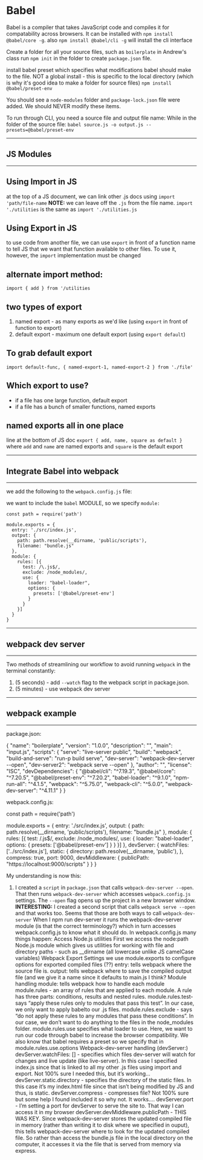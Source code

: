 # Babel

Babel is a compiler that takes JavaScript code and compiles it for compatability across browsers.  It can be installed with `npm install @babel/core -g`.  also `npm install @babel/cli -g` will install the cli interface

Create a folder for all your source files, such as `boilerplate` in Andrew's class
run `npm init` in the folder to create `package.json` file.

install babel preset which specifies what modifications babel should make to the file.  NOT a global install - this is specific to the local directory (which is why it's good idea to make a folder for source files)
`npm install @babel/preset-env`

You should see a `node-modules` folder and `package-lock.json` file were added.  We should NEVER modify these items.

To run through CLI, you need a source file and output file name:
While in the folder of the source file:
`babel source.js -o output.js --presets=@babel/preset-env`

---
## JS Modules
---

## Using Import in JS
at the top of a JS document, we can link other .js docs using `import 'path/file-name` 
**NOTE:** we can leave off the `.js` from the file name.  `import './utilities` is the same as `import './utilities.js`

## Using Export in JS
to use code from another file, we can use `export` in front of a function name to tell JS that we want that function available to other files.  To use it, however, the `import` implementation must be changed

## alternate import method:
`import { add } from '/utilities`

## two types of export
1. named export - as many exports as we'd like (using `export` in front of function to export)
2. default export - maximum one default export (using `export default`)

## To grab default export
`import default-func, { named-export-1, named-export-2 } from './file'`

## Which export to use?
- if a file has one large function, default export
- if a file has a bunch of smaller functions, named exports

## named exports all in one place

line at the bottom of JS doc
`export { add, name, square as default }` where `add` and `name` are named exports and `square` is the default export

---
## Integrate Babel into webpack
---
we add the following to the `webpack.config.js` file:

we want to include the `babel` MODULE, so we specify `module:`

    const path = require('path')

    module.exports = {
      entry: './src/index.js',
      output: {
        path: path.resolve(__dirname, 'public/scripts'),
        filename: "bundle.js"
      },
      module: {
        rules: [{
          test: /\.js$/,
          exclude: /node_modules/,
          use: {
            loader: "babel-loader",
            options: {
              presets: ['@babel/preset-env']
            }
          }
        }]
      }
    }

---
## webpack dev server
---
Two methods of streamlining our workflow to avoid running `webpack` in the terminal constantly:
1. (5 seconds) - add `--watch` flag to the webpack script in package.json.
2. (5 minutes) - use webpack dev server

---
## webpack example
---
package.json:

{
  "name": "boilerplate",
  "version": "1.0.0",
  "description": "",
  "main": "input.js",
  "scripts": {
    "serve": "live-server public",
    "build": "webpack",
    "build-and-serve": "run-p build serve",
    "dev-server": "webpack-dev-server --open",
    "dev-server2": "webpack serve --open"
  },
  "author": "",
  "license": "ISC",
  "devDependencies": {
    "@babel/cli": "^7.19.3",
    "@babel/core": "^7.20.5",
    "@babel/preset-env": "^7.20.2",
    "babel-loader": "^9.1.0",
    "npm-run-all": "^4.1.5",
    "webpack": "^5.75.0",
    "webpack-cli": "^5.0.0",
    "webpack-dev-server": "^4.11.1"
  }
}

webpack.config.js:

const path = require('path')

module.exports = {
  entry: './src/index.js',
  output: {
    path: path.resolve(__dirname, 'public/scripts'),
    filename: "bundle.js"
  },
  module: {
    rules: [{
      test: /\.js$/,
      exclude: /node_modules/,
      use: {
        loader: "babel-loader",
        options: {
          presets: ['@babel/preset-env']
        }
      }
    }]
  },
  devServer: {
    watchFiles: ['../src/index.js'],
    static: {
      directory: path.resolve(__dirname, 'public'),
    },
    compress: true,
    port: 9000,
    devMiddleware: {
      publicPath: "https://localhost:9000/scripts"
    }
  }
}




My understanding is now this:
1. I created a `script` in `package.json` that calls `webpack-dev-server --open`.  That then runs `webpack-dev-server` which accesses `webpack.config.js` settings. The `--open` flag opens up the project in a new browser window.   **INTERESTING:** I created a second script that calls `webpack serve --open` and that works too.  Seems that those are both ways to call `webpack-dev-server`
When I npm run dev-server it runs the webpack-dev-server module (is that the correct terminology?) which in turn accesses webpack.config.js to know what it should do.
In webpack.config.js many things happen:
Access Node.js utilities
First we access the node:path Node.js module which gives us utilities for working with file and directory paths - such as __dirname (all lowercase unlike JS camelCase variables)
Webpack Export Settings
we use module.exports to configure options for exported compiled files (??)
entry: tells webpack where the source file is. 
output: tells webpack where to save the compiled output file (and we give it a name since it defaults to main.js I think?
Module handling
module: tells webpack how to handle each module
module.rules - an array of rules that are applied to each module.  A rule has three parts: conditions, results and nested rules. 
module.rules.test- says “apply these rules only to modules that pass this test”.  In our case, we only want to apply babelto our .js files.
module.rules.exclude - says “do not apply these rules to any modules that pass these conditions”. In our case, we don’t want to do anything to the files in the node_modules folder.
module.rules.use specifies what loader to use.  Here, we want to run our code through babel to increase the browser compatibility.  We also know that babel requires a preset so we specify that in  module.rules.use.options
Webpack-dev-server handling (devServer:)
devServer.watchFiles: [] - specifies which files dev-server will watch for changes and live update (like live-server).  In this case I specified index.js since that is linked to all my other .js files using import and export.  Not 100% sure I needed this, but it’s working…
devServer.static.directory - specifies the directory of the static files.  In this case it’s my index.html file since that isn’t being modified by JS and thus, is static.
devServer.compress - compresses file?  Not 100% sure but some help I found included it so why not.  It works….
devServer.port - I’m setting a port for devServer to serve the site to.  That way I can access it in my browser
devServer.devMiddleware.publicPath - THIS WAS KEY.  Since webpack-dev-server stores the updated compiled file in memory (rather than writing it to disk where we specified in ouput), this tells webpack-dev-server where to look for the updated compiled file.  So rather than access the bundle.js file in the local directory on the computer, it accesses it via the file that is served from memory via express.